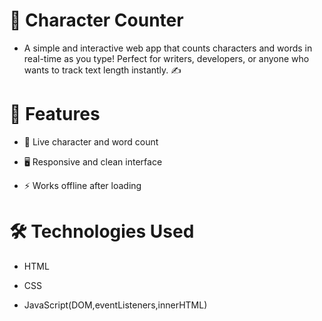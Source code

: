 # 📝 Character Counter

- A simple and interactive web app that counts characters and words in real-time as you type! Perfect for writers, developers, or anyone who wants to track text length instantly. ✍️

# 🚀 Features

- 🔢 Live character and word count

- 🖥️ Responsive and clean interface

- ⚡ Works offline after loading

# 🛠️ Technologies Used

- HTML

- CSS

- JavaScript(DOM,eventListeners,innerHTML)
